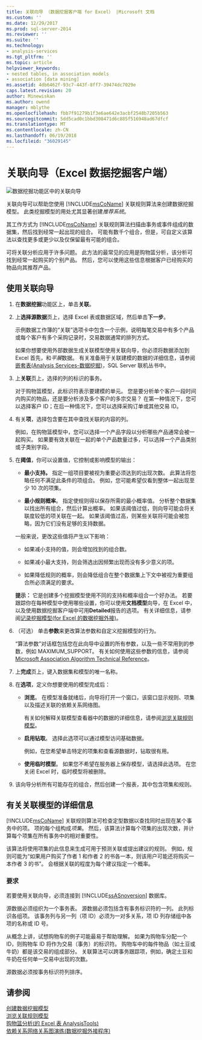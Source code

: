 ```yaml
---
title: 关联向导 （数据挖掘客户端 for Excel） |Microsoft 文档
ms.custom: ''
ms.date: 12/29/2017
ms.prod: sql-server-2014
ms.reviewer: ''
ms.suite: ''
ms.technology:
- analysis-services
ms.tgt_pltfrm: ''
ms.topic: article
helpviewer_keywords:
- nested tables, in association models
- association [data mining]
ms.assetid: 4db6462f-93c7-443f-8ff7-39474dc7029e
caps.latest.revision: 20
author: Minewiskan
ms.author: owend
manager: mblythe
ms.openlocfilehash: fbb7f91279b1f3e6ae642e3acbf2548b7205b563
ms.sourcegitcommit: 5dd5cad0c1bbd308471d6c885f516948ad67dfcf
ms.translationtype: MT
ms.contentlocale: zh-CN
ms.lasthandoff: 06/19/2018
ms.locfileid: "36029145"
---
```

# <a name="associate-wizard-data-mining-client-for-excel"></a>关联向导（Excel 数据挖掘客户端）
  ![数据挖掘功能区中的关联向导](media/dmc-associate.gif "数据挖掘功能区中的关联向导")  
  
 关联向导可以帮助您使用 [!INCLUDE[msCoName](../includes/msconame-md.md)] 关联规则算法来创建数据挖掘模型。 此类挖掘模型的用处尤其显著创建*推荐系统*。  
  
 其工作方式为 [!INCLUDE[msCoName](../includes/msconame-md.md)] 关联规则算法扫描由事务或事件组成的数据集，然后找到经常一起出现的组合。 可能有数千个组合，但是，可自定义该算法以查找更多或更少以及仅保留最有可能的组合。  
  
 可将关联分析应用于许多问题。 此方法的最常见的应用是购物篮分析，该分析可找到经常一起购买的个别产品。 然后，您可以使用这些信息根据客户已经购买的物品向其推荐产品。  
  
## <a name="using-the-associate-wizard"></a>使用关联向导  
  
1.  在**数据挖掘**功能区上，单击**关联**。  
  
2.  上**选择源数据**页上，选择 Excel 表或数据区域，然后单击**下一步**。  
  
     示例数据工作簿的“关联”选项卡中包含一个示例，说明每笔交易中有多个产品或每个客户有多个采购记录时，交易数据通常的排列方式。  
  
     如果你想要使用外部数据生成关联模型使用关联向导，你必须将数据添加到 Excel 首先，和*平展*数据。 有关准备用于关联建模的数据的详细信息，请参阅[嵌套表&#40;Analysis Services-数据挖掘&#41;](data-mining/nested-tables-analysis-services-data-mining.md)，SQL Server 联机丛书中。  
  
3.  上**关联**页上，选择的列的标识的事务。  
  
     对于购物篮模型，此标识符表示要建模的单元。 您是要分析单个客户一段时间内购买的物品，还是要分析涉及多个客户的多宗交易？ 在第一种情况下，您可以选择客户 ID；在后一种情况下，您可以选择采购订单或其他交易 ID。  
  
4.  有关**项**，选择包含要在其中查找关联的内容的列。  
  
     例如，在购物篮模型中，您可以选择一个产品字段以分析哪些产品通常会被一起购买。 如果要有效关联在一起的单个产品数量过多，可以选择一个产品类别或子类别字段。  
  
5.  在**阈值**，你可以设置值，它控制或影响模型的输出：  
  
    -   **最小支持。** 指定一组项目要被视为重要必须达到的出现次数。 此算法将忽略任何不满足此条件的项组合。 例如，您可能希望仅看到整体一起出现至少 10 次的项集。  
  
    -   **最小规则概率**。 指定使规则得以保存所需的最小概率值。 分析整个数据集以找出所有组合，然后计算出概率。 如果该阈值过低，则向导可能会将关联度较低的项关联在一起。 如果该阈值过高，则某些关联将可能会被忽略，因为它们没有足够的支持数据。  
  
     一般来说，更改这些值将产生以下影响：  
  
    -   如果减小支持的值，则会增加找到的组合数。  
  
    -   如果减小最大支持，则会筛选出因频繁出现而没有多少意义的项。  
  
    -   如果降低规则的概率，则会降低组合在整个数据集上下文中被视为重要组合所必须满足的要求。  
  
     **提示：** 它是创建多个挖掘模型使用不同的支持和概率组合一个好办法。 若要跟踪你在每种模型中使用哪些设置，你可以使用**文档模型**向导，在 Excel 中，以及使用数据挖掘客户端中可用**Detailed**报告的选项。 有关详细信息，请参阅[记录挖掘模型&#40;for Excel 的数据挖掘外接&#41;](documenting-mining-models-data-mining-add-ins-for-excel.md)。  
  
6.  （可选） 单击**参数**来更改算法参数和自定义挖掘模型的行为。  
  
     “算法参数”对话框包括您在此向导中设置的所有参数，以及一些不常用到的参数，例如 MAXIMUM_SUPPORT。 有关如何使用这些参数的信息，请参阅[Microsoft Association Algorithm Technical Reference](data-mining/microsoft-association-algorithm-technical-reference.md)。  
  
7.  上**完成**页上，键入数据集和模型的唯一名称。  
  
8.  在**选项**，定义你想要使用的模型完成后：  
  
    -   **浏览**。  在模型准备就绪后，向导将打开一个窗口，该窗口显示规则、项集以及描述关联的依赖关系网络图。  
  
         有关如何解释关联模型查看器中的数据的详细信息，请参阅[浏览关联规则模型](browsing-an-association-rules-model.md)。  
  
    -   **启用钻取**。 选择此选项可以通过模型访问基础数据。  
  
         例如，在您希望单击特定的项集和查看源数据时，钻取很有用。  
  
    -   **使用临时模型**。 如果您不希望在服务器上保存模型，请选择此选项。 在您关闭 Excel 时，临时模型将被删除。  
  
9. 该向导分析所有可能存在的组合，然后创建一个报表，其中包含项集和规则。  
  
## <a name="more-about-association-models"></a>有关关联模型的详细信息  
 [!INCLUDE[msCoName](../includes/msconame-md.md)] 关联规则算法可检查定型数据以查找同时出现在某个事务中的项。 项的每个组构成*项集*。 然后，该算法计算每个项集的出现次数，并计算每个项集在所有事务中的相对重要性。  
  
 该算法将使用项集的此信息来生成可用于预测关联或提出建议的规则。 例如，规则可能为“如果用户购买了作者 1 和作者 2 的书各一本，则该用户可能还将购买一本作者 3 的书”。 会根据关联的程度为每个建议指定一个概率。  
  
### <a name="requirements"></a>要求  
 若要使用关联向导，必须连接到 [!INCLUDE[ssASnoversion](../includes/ssasnoversion-md.md)] 数据库。  
  
 源数据必须组织为一个事务表。 源数据必须包括含有事务标识符的一列。 此列标识各组项。 该事务列与另一列（项 ID）必须为一对多关系，项 ID 列存储组中各项的名称或 ID 号。  
  
 从概念上讲，试想购物车的例子可能最易于帮助理解。 如果为购物车分配一个 ID，则购物车 ID 将作为交易（事务）的标识符。 购物车中的每件物品（如土豆或牛奶）都是该交易的组成部分。 关联算法可以跨事务跟踪项，例如，确定土豆和牛奶在任何单一交易中出现的次数。  
  
 源数据必须按事务标识符列排序。  
  
## <a name="see-also"></a>请参阅  
 [创建数据挖掘模型](creating-a-data-mining-model.md)   
 [浏览关联规则模型](browsing-an-association-rules-model.md)   
 [购物篮分析&#40;的 Excel 表 AnalysisTools&#41;](shopping-basket-analysis-table-analysistools-for-excel.md)   
 [依赖关系网络关系图演练&#40;数据挖掘外接程序&#41;](dependency-network-diagram-walkthrough-data-mining-add-ins.md)  
  
  